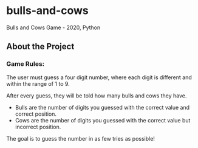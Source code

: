 # bulls-and-cows
Bulls and Cows Game - 2020, Python

## About the Project

### Game Rules: 

The user must guess a four digit number, where each digit is different and within the range of 1 to 9.

After every guess, they will be told how many bulls and cows they have.
  - Bulls are the number of digits you guessed with the correct value and correct position.
  - Cows are the number of digits you guessed with the correct value but incorrect position.

The goal is to guess the number in as few tries as possible!
